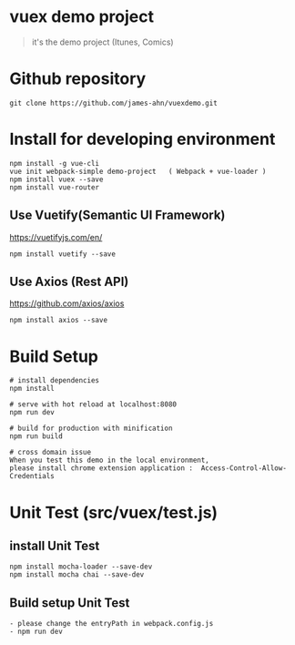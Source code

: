 # vuex demo project
> it's the demo project (Itunes, Comics)

# Github repository 
```
git clone https://github.com/james-ahn/vuexdemo.git
```

# Install for developing environment
````
npm install -g vue-cli
vue init webpack-simple demo-project   ( Webpack + vue-loader )
npm install vuex --save
npm install vue-router

````
## Use Vuetify(Semantic UI Framework)
https://vuetifyjs.com/en/

```
npm install vuetify --save

```

## Use Axios (Rest API)
https://github.com/axios/axios

```
npm install axios --save

```

# Build Setup
```
# install dependencies
npm install

# serve with hot reload at localhost:8080
npm run dev

# build for production with minification
npm run build

# cross domain issue
When you test this demo in the local environment,
please install chrome extension application :  Access-Control-Allow-Credentials

```

# Unit Test (src/vuex/test.js)

## install Unit Test
```
npm install mocha-loader --save-dev
npm install mocha chai --save-dev
```

## Build setup Unit Test

```
- please change the entryPath in webpack.config.js
- npm run dev

```

